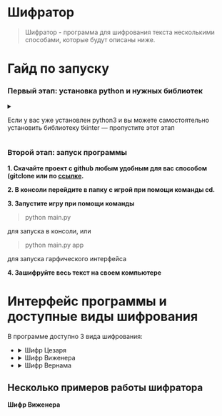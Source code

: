 <h1 id="-">Шифратор</h1>
<blockquote>
  <p>Шифратор - программа для шифрования текста несколькими способами, которые будут описаны ниже.</p>
</blockquote>
<h1 id="-">Гайд по запуску</h1>
<h3 id="-python-"><strong>Первый этап: установка python и нужных библиотек</strong></h3>
    <details><summary><p id="-python3-pygame-">Если у вас уже установлен python3 и вы можете самостоятельно установить библиотеку tkinter
      — пропустите этот этап</p></summary>
  <p><strong>1. Скачайте python3 с официального <a href="https://www.python.org/downloads/">сайта</a> и установите его.</strong>
    <strong>2. Во время установки <em>обязательно</em> поставьте галочку "Add Python 3.x to PATH".</strong></p>
  <p><img src="https://python-scripts.com/wp-content/uploads/2018/06/win-install-dialog.40e3ded144b0.png"
          alt="add path screenshot"></p>
  <p><strong>3. Запустите консоль Windows любым удобным для вас способом (например набрав в поиске приложений
    cmd)</strong></p>
  <p><strong>4. Установите нужные библиотеки используя команды</strong></p>
  <blockquote>
    <p>pip install tkinter</p>
  </blockquote>
</details>
<h3 id="-"><strong>Второй этап: запуск программы</strong></h3>
<p><strong>1. Скачайте проект с github любым удобным для вас способом (gitclone или по <a href="">ссылке</a>.</strong>
</p>
<p><strong>2. В консоли перейдите в папку с игрой при помощи команды cd.</strong></p>
<p><strong>3. Запустите игру при помощи команды</strong></p>
<blockquote>
  <p>python main.py</p>
</blockquote>
<p>для запуска в консоли, или</p>
<blockquote>
  <p>python main.py app</p>
</blockquote>
<p>для запуска гарфического интерфейса</p>
<p><strong>4. Зашифруйте весь текст на своем компьютере</strong></p>
<h1 id="-"><strong>Интерфейс программы и доступные виды шифрования</strong></h1>
<p>В программе доступно 3 вида шифрования:</p>
<ul>
  <li>
    <details>
      <summary>Шифр Цезаря</summary>
      Как работает: <a
      href="https://ru.wikipedia.org/wiki/%D0%A8%D0%B8%D1%84%D1%80_%D0%A6%D0%B5%D0%B7%D0%B0%D1%80%D1%8F">ссылка</a>
      <p>На вход подается файл с текстом, файл куда будет сохранен результат, и сдвиг</p>
      <p>В графическом интерфейсе на вход подается текст и сдвиг</p>
      <p>Также есть возможность расшифровать текст методом частотного анализа</p>
      <p><img src="https://d.radikal.ru/d23/2104/c0/4b7470a3f640.png" alt=""></p>
  </li>
  <li>
    <details>
      <summary>Шифр Виженера</summary>
      Как работает: <a
      href="https://ru.wikipedia.org/wiki/%D0%A8%D0%B8%D1%84%D1%80_%D0%92%D0%B8%D0%B6%D0%B5%D0%BD%D0%B5%D1%80%D0%B0">ссылка</a>

      <p>На вход подается файл с текстом, файл, куда будет сохранен результат и ключевое слово</p>
      <p>В графическом интерфейсе на вход подается текст и ключевое слово</p>
      <p><img src="https://d.radikal.ru/d23/2104/c0/4b7470a3f640.png" alt=""></p>
  </li>
  <li>
    <details>
      <summary>Шифр Вернама</summary>
      Как работает: <a
      href="https://ru.wikipedia.org/wiki/%D0%A8%D0%B8%D1%84%D1%80_%D0%92%D0%B5%D1%80%D0%BD%D0%B0%D0%BC%D0%B0">ссылка</a>
      <p>Работает почти как шифр Виженера, но генерирует случайный ключ (из сида) такой же по длинне как и шифруемый
        текст</p>
      <p>В графическом интерфейсе на вход подается текст и сид</p>
      <p><img src="https://d.radikal.ru/d23/2104/c0/4b7470a3f640.png" alt=""></p>
  </li>
</ul>
<h2 id="-">Несколько примеров работы шифратора</h2>
<p><strong>Шифр Виженера</strong></p>
<p><img src="https://b.radikal.ru/b19/2104/08/477f81f3b3f3.png" alt=""></p>
<p><img src="https://b.radikal.ru/b38/2104/3e/2f73366a885f.png" alt=""></p>
